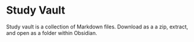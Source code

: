 # Study Vault

Study vault is a collection of Markdown files. Download as a a zip, extract, and open as a folder within Obsidian.
